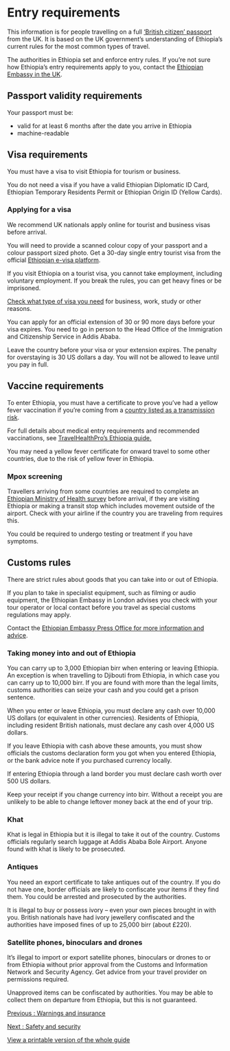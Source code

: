 # Entry requirements

This information is for people travelling on a full [‘British citizen’ passport](https://www.gov.uk/types-of-british-nationality) from the UK. It is based on the UK government’s understanding of Ethiopia’s current rules for the most common types of travel.

The authorities in Ethiopia set and enforce entry rules. If you’re not sure how Ethiopia’s entry requirements apply to you, contact the [Ethiopian Embassy in the UK](https://www.ethioembassy.org.uk/).

## Passport validity requirements

Your passport must be:

* valid for at least 6 months after the date you arrive in Ethiopia
* machine-readable

## Visa requirements

You must have a visa to visit Ethiopia for tourism or business.

You do not need a visa if you have a valid Ethiopian Diplomatic ID Card, Ethiopian Temporary Residents Permit or Ethiopian Origin ID (Yellow Cards).

### Applying for a visa

We recommend UK nationals apply online for tourist and business visas before arrival.

You will need to provide a scanned colour copy of your passport and a colour passport sized photo. Get a 30-day single entry tourist visa from the official [Ethiopian e-visa platform](https://www.evisa.gov.et/).

If you visit Ethiopia on a tourist visa, you cannot take employment, including voluntary employment. If you break the rules, you can get heavy fines or be imprisoned.

[Check what type of visa you need](https://www.evisa.gov.et/) for business, work, study or other reasons.

You can apply for an official extension of 30 or 90 more days before your visa expires. You need to go in person to the Head Office of the Immigration and Citizenship Service in Addis Ababa.

Leave the country before your visa or your extension expires. The penalty for overstaying is 30 US dollars a day. You will not be allowed to leave until you pay in full.

## Vaccine requirements

To enter Ethiopia, you must have a certificate to prove you’ve had a yellow fever vaccination if you’re coming from a [country listed as a transmission risk](https://nathnacyfzone.org.uk/factsheet/65/countries-with-risk-of-yellow-fever-transmission).

For full details about medical entry requirements and recommended vaccinations, see [TravelHealthPro’s Ethiopia guide.](https://travelhealthpro.org.uk/country/76/ethiopia#Vaccine_Recommendations)

You may need a yellow fever certificate for onward travel to some other countries, due to the risk of yellow fever in Ethiopia.

### Mpox screening

Travellers arriving from some countries are required to complete an [Ethiopian Ministry of Health survey](https://cbs.ephi.gov.et/redcap/surveys/?s=M9RPX4HR9748PDCR)
before arrival, if they are visiting Ethiopia or making a transit stop which includes movement outside of the airport. Check with your airline if the country you are traveling from requires this.

You could be required to undergo testing or treatment if you have symptoms.

## Customs rules

There are strict rules about goods that you can take into or out of Ethiopia.

If you plan to take in specialist equipment, such as filming or audio equipment, the Ethiopian Embassy in London advises you check with your tour operator or local contact before you travel as special customs regulations may apply.

Contact the [Ethiopian Embassy Press Office for more information and advice](https://www.ethioembassy.org.uk/public-diplomacy/).

### Taking money into and out of Ethiopia

You can carry up to 3,000 Ethiopian birr when entering or leaving Ethiopia. An exception is when travelling to Djibouti from Ethiopia, in which case you can carry up to 10,000 birr. If you are found with more than the legal limits, customs authorities can seize your cash and you could get a prison sentence.

When you enter or leave Ethiopia, you must declare any cash over 10,000 US dollars (or equivalent in other currencies). Residents of Ethiopia, including resident British nationals, must declare any cash over 4,000 US dollars.

If you leave Ethiopia with cash above these amounts, you must show officials the customs declaration form you got when you entered Ethiopia, or the bank advice note if you purchased currency locally.

If entering Ethiopia through a land border you must declare cash worth over 500 US dollars.

Keep your receipt if you change currency into birr. Without a receipt you are unlikely to be able to change leftover money back at the end of your trip.

### Khat

Khat is legal in Ethiopia but it is illegal to take it out of the country. Customs officials regularly search luggage at Addis Ababa Bole Airport. Anyone found with khat is likely to be prosecuted.

### Antiques

You need an export certificate to take antiques out of the country. If you do not have one, border officials are likely to confiscate your items if they find them. You could be arrested and prosecuted by the authorities.

It is illegal to buy or possess ivory – even your own pieces brought in with you. British nationals have had ivory jewellery confiscated and the authorities have imposed fines of up to 25,000 birr (about £220).

### Satellite phones, binoculars and drones

It’s illegal to import or export satellite phones, binoculars or drones to or from Ethiopia without prior approval from the Customs and Information Network and Security Agency. Get advice from your travel provider on permissions required.

Unapproved items can be confiscated by authorities. You may be able to collect them on departure from Ethiopia, but this is not guaranteed.

[Previous
:
Warnings and insurance](/foreign-travel-advice/ethiopia)

[Next
:
Safety and security](/foreign-travel-advice/ethiopia/safety-and-security)

[View a printable version of the whole guide](/foreign-travel-advice/ethiopia/print)